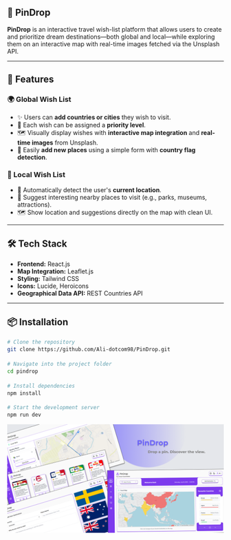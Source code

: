 ## 📌 PinDrop

**PinDrop**  is an interactive travel wish-list platform that allows users to create and prioritize dream destinations—both global and local—while exploring them on an interactive map with real-time images fetched via the Unsplash API.

---

## 🚀 Features

### 🌍 Global Wish List
- ✨ Users can **add countries or cities** they wish to visit.
- 🎯 Each wish can be assigned a **priority level**.
- 🗺️ Visually display wishes with **interactive map integration** and **real-time images** from Unsplash.
- 🏁 Easily **add new places** using a simple form with **country flag detection**.

### 📌 Local Wish List
- 📍 Automatically detect the user's **current location**.
- 🧭 Suggest interesting nearby places to visit (e.g., parks, museums, attractions).
- 🗺️ Show location and suggestions directly on the map with clean UI.

---

## 🛠️ Tech Stack

- **Frontend:** React.js  
- **Map Integration:** Leaflet.js  
- **Styling:** Tailwind CSS  
- **Icons:** Lucide, Heroicons  
- **Geographical Data API:** REST Countries API  

---

## 📦 Installation

```bash
# Clone the repository
git clone https://github.com/Ali-dotcom98/PinDrop.git

# Navigate into the project folder
cd pindrop

# Install dependencies
npm install

# Start the development server
npm run dev
```
![image alt](https://github.com/Ali-dotcom98/PinDrop/blob/main/Desktop%20-%201.png?raw=true)

